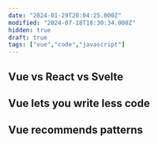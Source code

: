 ```yaml
---
date: "2024-01-29T20:04:25.000Z"
modified: "2024-07-18T18:30:34.000Z"
hidden: true
draft: true
tags: ["vue","code","javascript"]
---
```

## Vue vs React vs Svelte

## Vue lets you write less code

## Vue recommends patterns

